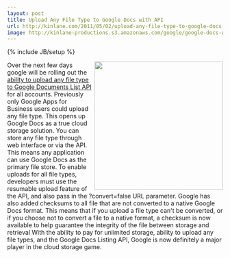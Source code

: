 ```yaml
---
layout: post
title: Upload Any File Type to Google Docs with API
url: http://kinlane.com/2011/05/02/upload-any-file-type-to-google-docs-with-api/
image: http://kinlane-productions.s3.amazonaws.com/google/google-docs-upload-any-file-type.png
---
```

{% include JB/setup %}
<p>
     <img class="c1" src="http://kinlane-productions.s3.amazonaws.com/google/google-docs-upload-any-file-type.png" alt="" width="300" align="right" />Over the next few days google will be rolling out the <a title="ability to upload any file type to Google Documents List API" href="http://googleappsdeveloper.blogspot.com/2011/05/upload-all-file-types-to-any-google.html">ability to upload any file type to Google Documents List API</a> for all accounts. Previously only Google Apps for Business users could upload any file type. This opens up Google Docs as a true cloud storage solution. You can store any file type through web interface or via the API. This means any application can use Google Docs as the primary file store. To enable uploads for all file types, developers must use the resumable upload feature of the API, and also pass in the ?convert=false URL parameter. Google has also added checksums to all file that are not converted to a native Google Docs format. This means that if you upload a file type can't be converted, or if you choose not to convert a file to a native format, a checksum is now available to help guarantee the integrity of the file between storage and retrieval With the ability to pay for unlimited storage, ability to upload any file types, and the Google Docs Listing API, Google is now definitely a major player in the cloud storage game.
</p>